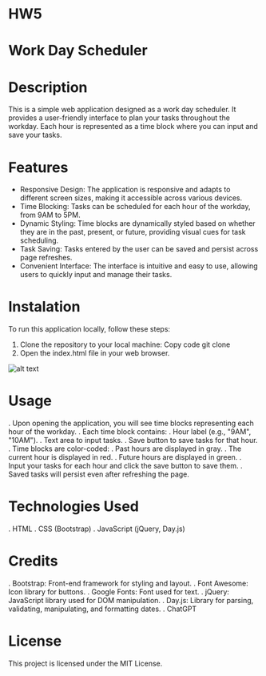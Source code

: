 # HW5
# Work Day Scheduler 

# Description
 This is a simple web application designed as a work day scheduler. It provides a user-friendly interface to plan your tasks throughout the workday. Each hour is represented as a time block where you can input and save your tasks.

# Features
- Responsive Design: The application is responsive and adapts to different screen sizes, making it accessible across various devices.
- Time Blocking: Tasks can be scheduled for each hour of the workday, from 9AM to 5PM.
- Dynamic Styling: Time blocks are dynamically styled based on whether they are in the past, present, or future, providing visual cues for task scheduling.
- Task Saving: Tasks entered by the user can be saved and persist across page refreshes.
- Convenient Interface: The interface is intuitive and easy to use, allowing users to quickly input and manage their tasks.

# Instalation

To run this application locally, follow these steps:

1. Clone the repository to your local machine:
Copy code
git clone <repository-url>
2. Open the index.html file in your web browser.

![alt text](assets/Screenshot%202024-03-03%20at%207.00.26 PM.png)

# Usage
. Upon opening the application, you will see time blocks representing each hour of the workday.
. Each time block contains:
    . Hour label (e.g., "9AM", "10AM").
    . Text area to input tasks.
    . Save button to save tasks for that hour.
. Time blocks are color-coded:
    . Past hours are displayed in gray.
    . The current hour is displayed in red.
    . Future hours are displayed in green.
. Input your tasks for each hour and click the save button to save them.
. Saved tasks will persist even after refreshing the page.

# Technologies Used
. HTML
. CSS (Bootstrap)
. JavaScript (jQuery, Day.js)

# Credits
. Bootstrap: Front-end framework for styling and layout.
. Font Awesome: Icon library for buttons.
. Google Fonts: Font used for text.
. jQuery: JavaScript library used for DOM manipulation.
. Day.js: Library for parsing, validating, manipulating, and formatting dates.
. ChatGPT

# License
This project is licensed under the MIT License.


